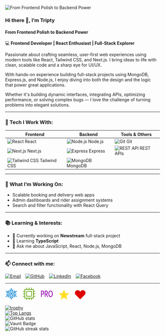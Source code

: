 
![From Frontend Polish to Backend Power](https://media.licdn.com/dms/image/v2/D4D16AQGzuvXJiHVf3w/profile-displaybackgroundimage-shrink_350_1400/B4DZiGqRUTHsAY-/0/1754605886203?e=1757548800&v=beta&t=g-PbNp3e6CmqKpc7cWC5uvJ3vKV1mrt6sASSUS1OniI)
### Hi there 👋, I’m Tripty  
#### From Frontend Polish to Backend Power



💻 **Frontend Developer | React Enthusiast | Full-Stack Explorer**

Passionate about crafting seamless, user-first web experiences using modern tools like React, Tailwind CSS, and Next.js. I bring ideas to life with clean, scalable code and a sharp eye for UI/UX.

With hands-on experience building full-stack projects using MongoDB, Express.js, and Node.js, I enjoy diving into both the design and the logic that power great applications.

Whether it's building dynamic interfaces, integrating APIs, optimizing performance, or solving complex bugs — I love the challenge of turning problems into elegant solutions.

---

### 🔧 Tech I Work With:

| Frontend            | Backend           | Tools & Others      |
|---------------------|-------------------|---------------------|
| ![React](https://cdn.jsdelivr.net/npm/simple-icons@v9/icons/react.svg) React | ![Node.js](https://cdn.jsdelivr.net/npm/simple-icons@v9/icons/node-dot-js.svg) Node.js | ![Git](https://cdn.jsdelivr.net/npm/simple-icons@v9/icons/git.svg) Git |
| ![Next.js](https://cdn.jsdelivr.net/npm/simple-icons@v9/icons/next-dot-js.svg) Next.js | ![Express](https://cdn.jsdelivr.net/npm/simple-icons@v9/icons/express.svg) Express | ![REST API](https://cdn.jsdelivr.net/npm/simple-icons@v9/icons/rest.svg) REST APIs |
| ![Tailwind CSS](https://cdn.jsdelivr.net/npm/simple-icons@v9/icons/tailwindcss.svg) Tailwind CSS | ![MongoDB](https://cdn.jsdelivr.net/npm/simple-icons@v9/icons/mongodb.svg) MongoDB |                      |

---

### 🚀 What I’m Working On:

- Scalable booking and delivery web apps  
- Admin dashboards and rider assignment systems  
- Search and filter functionality with React Query  

---

### 📚 Learning & Interests:
- 🔭 Currently working on **Newstream** full-stack project  
- 🌱 Learning **TypeScript**  
- 💬 Ask me about JavaScript, React, Node.js, MongoDB  

---

### 📫 Connect with me:

<div style="display: flex; gap: 15px; align-items: center;">
  <a href="mailto:taniatripty381@gmail.com" title="Email" target="_blank" rel="noopener noreferrer">
    <img src="https://img.shields.io/badge/-Email-D14836?style=for-the-badge&logo=gmail&logoColor=white" alt="Email" height="40"/>
  </a>
  <a href="https://github.com/taniatripty" title="GitHub" target="_blank" rel="noopener noreferrer">
    <img src="https://img.shields.io/badge/-GitHub-181717?style=for-the-badge&logo=github&logoColor=white" alt="GitHub" height="40"/>
  </a>
  <a href="https://www.linkedin.com/in/tania-tripty/" title="LinkedIn" target="_blank" rel="noopener noreferrer">
    <img src="https://img.shields.io/badge/-LinkedIn-0A66C2?style=for-the-badge&logo=linkedin&logoColor=white" alt="LinkedIn" height="40"/>
  </a>
  <a href="https://www.facebook.com/tania.tripty.5" title="Facebook" target="_blank" rel="noopener noreferrer">
    <img src="https://img.shields.io/badge/-Facebook-1877F2?style=for-the-badge&logo=facebook&logoColor=white" alt="Facebook" height="40"/>
  </a>
</div>


---

<a href='https://archiveprogram.github.com/'><img src='https://raw.githubusercontent.com/acervenky/animated-github-badges/master/assets/acbadge.gif' width='40' height='40'></a> 
<a href='https://docs.github.com/en/developers'><img src='https://raw.githubusercontent.com/acervenky/animated-github-badges/master/assets/devbadge.gif' width='40' height='40'></a> 
<a href='https://github.com/pricing'><img src='https://raw.githubusercontent.com/acervenky/animated-github-badges/master/assets/pro.gif' width='40' height='40'></a> 
<a href='https://stars.github.com/'><img src='https://raw.githubusercontent.com/acervenky/animated-github-badges/master/assets/starbadge.gif' width='35' height='35'></a> 
<a href='https://docs.github.com/en/github/supporting-the-open-source-community-with-github-sponsors'><img src='https://raw.githubusercontent.com/acervenky/animated-github-badges/master/assets/sponsorbadge.gif' width='35' height='35'></a> 

[![trophy](https://github-profile-trophy.vercel.app/?username=taniatripty)](https://github.com/ryo-ma/github-profile-trophy)  
[![Top Langs](https://github-readme-stats.vercel.app/api/top-langs/?username=taniatripty&layout=compact)](https://github.com/anuraghazra/github-readme-stats)  
![GitHub stats](https://github-readme-stats.vercel.app/api?username=taniatripty&show_icons=true&count_private=true)  
![Vaunt Badge](https://api.vaunt.dev/v1/github/entities/taniatripty/contributions?format=svg&private=true)  
![GitHub streak stats](https://streak-stats.demolab.com/?user=taniatripty)  

